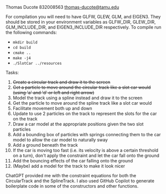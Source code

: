 Thomas Ducote 832008563 thomas-ducote@tamu.edu

For compilation you will need to have GLFW, GLEW, GLM, and EIGEN3. They should be stored in your environment variables as GLFW_DIR, GLEW_DIR, GLM_INCLUDE_DIR, and EIGEN3_INCLUDE_DIR respectively.
To compile run the following commands:
* `mkdir build`
* `cd build`
* `cmake ..`
* `make -j4`
* `./SlotCar ../resources`

Tasks:
 1. ~~Create a circular track and draw it to the screen~~
 2. ~~Get a particle to move around the circular track like a slot car would (using 'a' and 'd' or left and right arrow)~~
 3. Model the track using a spline instead and draw it to the screen
 4. Get the particle to move around the spline track like a slot car would
 5. Facilitate movement both up and down
 6. Update to use 2 particles on the track to represent the slots for the car on the track
 7. Draw a car model at the appropriate positions given the two slot particles
 8. Add a bounding box of particles with springs connecting them to the car model to allow the car model to naturally sway
 9.  Add a ground beneath the track
 10. If the car is moving too fast (i.e. its velocity is above a certain threshold on a turn), don't apply the constraint and let the car fall onto the ground
 11. Add the bouncing effects of the car falling onto the ground
 12. (Maybe) add a model for the track to make it look nicer

ChatGPT provided me with the constraint equations for both the CircularTrack and the SplineTrack. I also used GitHub Copilot to generate boilerplate code in some of the constructors and other functions.